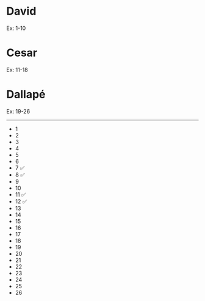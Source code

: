 # David
Ex: 1-10

# Cesar
Ex: 11-18

# Dallapé
Ex: 19-26

---
* 1
* 2
* 3
* 4
* 5
* 6
* 7 ✅
* 8 ✅
* 9
* 10
* 11 ✅
* 12 ✅
* 13
* 14
* 15
* 16
* 17
* 18
* 19
* 20
* 21
* 22
* 23
* 24
* 25
* 26
